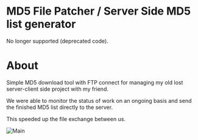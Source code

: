 # MD5 File Patcher / Server Side MD5 list generator
No longer supported (deprecated code).
# About
Simple MD5 download tool with FTP connect for managing my old lost server-client side project with my friend.

We were able to monitor the status of work on an ongoing basis and send the finished MD5 list directly to the server.

This speeded up the file exchange between us.

![Main](http://nirray.bplaced.net/Download/Github/old.PNG)
